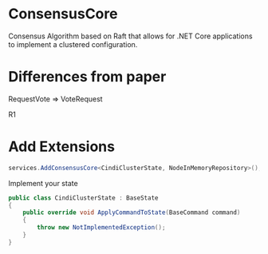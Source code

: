 # ConsensusCore
Consensus Algorithm based on Raft that allows for .NET Core applications to implement a clustered configuration.


# Differences from paper

RequestVote => VoteRequest

R1



# Add Extensions

```csharp
services.AddConsensusCore<CindiClusterState, NodeInMemoryRepository>();
```

Implement your state

```csharp
public class CindiClusterState : BaseState
{
	public override void ApplyCommandToState(BaseCommand command)
	{
		throw new NotImplementedException();
	}
}
```